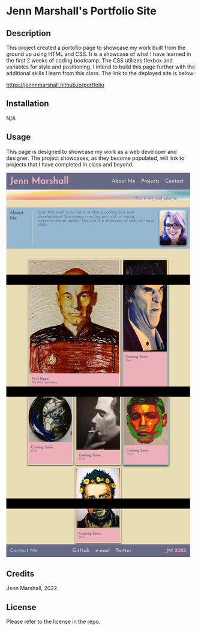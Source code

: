 # Jenn Marshall's Portfolio Site

## Description

This project created a portofio page to showcase my work built from the ground up using HTML and CSS. It is a showcase of what I have learned in the first 2 weeks of coding bootcamp. The CSS utilizes flexbox and variables for style and positioning. I intend to build this page further with the additional skills I learn from this class. The link to the deployed site is below:

https://jennnmarshall.hithub.io/portfolio

## Installation

N/A

## Usage

This page is designed to showcase my work as a web developer and designer. The project showcases, as they become populated, will link to projects that I have completed in class and beyond. 

![A screenshot of the published page](./assets/images/portfolioscreenshot.jpg)

## Credits

Jenn Marshall, 2022.

## License

Please refer to the license in the repo.
